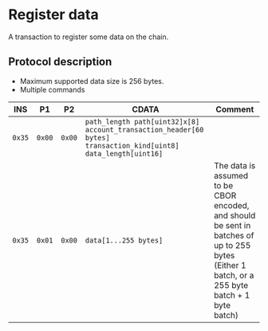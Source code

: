 # Register data

A transaction to register some data on the chain.

## Protocol description

* Maximum supported data size is 256 bytes. 
* Multiple commands

INS | P1 | P2 | CDATA | Comment |
|----|--------|-----|-------------|----|
| `0x35` | `0x00` | `0x00` | `path_length path[uint32]x[8] account_transaction_header[60 bytes] transaction_kind[uint8] data_length[uint16]` |  |
| `0x35` | `0x01` | `0x00` | `data[1...255 bytes]` | The data is assumed to be CBOR encoded, and should be sent in batches of up to 255 bytes (Either 1 batch, or a 255 byte batch + 1 byte batch) |
